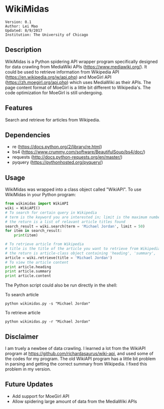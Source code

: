 # WikiMidas

```
Version: 0.1
Author: Lei Mao
Updated: 8/9/2017
Institution: The University of Chicago
```

## Description

WikiMidas is a Python spidering API wrapper program specifically designed for data crawling from MediaWiki APIs (https://www.mediawiki.org/). It could be used to retrieve information from Wikipedia API (https://en.wikipedia.org/w/api.php) and MoeGirl API (https://zh.moegirl.org/api.php) which uses MediaWiki as their APIs. The page content format of MoeGirl is a little bit different to Wikipedia's. The code optimization for MoeGirl is still undergoing.

## Features

Search and retrieve for articles from Wikipedia.

## Dependencies

* re (https://docs.python.org/2/library/re.html)
* bs4 (https://www.crummy.com/software/BeautifulSoup/bs4/doc/)
* requests (http://docs.python-requests.org/en/master/)
* pyquery (https://pythonhosted.org/pyquery/)

## Usage

WikiMidas was wrapped into a class object called "WikiAPI". To use WikiMidas in your Python program:

```python
from wikimidas import WikiAPI
wiki = WikiAPI()
# To search for certain query in Wikipedia
# term is the keyword you are interested in; limit is the maximum number of returns
# the return is a list of relavant article titles found
search_result = wiki.search(term = 'Michael Jordan', limit = 50)
for item in search_result:
    print(item)

# To retrieve article from Wikipedia
# title is the title of the article you want to retrieve from Wikipedia
# the return is article-class object containing 'heading', 'summary', 'content', 'image', 'references' and 'url'
article = wiki.retrieve(title = 'Michael Jordan')
# To view the article content
print article.heading
print article.summary
print article.content
```

The Python script could also be run directly in the shell:

To search article
```shell
python wikimidas.py -s "Michael Jordan"
```

To retrieve article
```shell
python wikimidas.py -r "Michael Jordan"
```

## Disclaimer

I am truely a newbee of data crawling. I learned a lot from the WikiAPI program at https://github.com/richardasaurus/wiki-api, and used some of the codes for my program. The old WikiAPI program has a little bit problem in parsing and getting the correct summary from Wikipedia. I fixed this problem in my version.

## Future Updates

* Add support for MoeGirl API
* Allow spidering large amount of data from the MediaWiki APIs